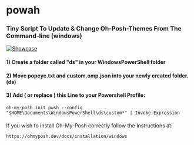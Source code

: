 # powah
### Tiny Script To Update & Change Oh-Posh-Themes From The Command-line (windows)
[![Showcase](https://img.youtube.com/vi/btP_ThG7QKI/0.jpg)](https://www.youtube.com/watch?v=btP_ThG7QKI)

#### 1) Create a folder called "ds" in your WindowsPowerShell folder
#### 2) Move popeye.txt and custom.omp.json into your newly created folder. (ds)
#### 3) Add ( or replace ) this Line to your Powershell Profile: 
```
oh-my-posh init pwsh --config "$HOME\Documents\WindowsPowerShell\ds\custom*" | Invoke-Expression
```
####

If you wish to install Oh-My-Posh correctly follow the Instructions at:
```
https://ohmyposh.dev/docs/installation/windows
```
